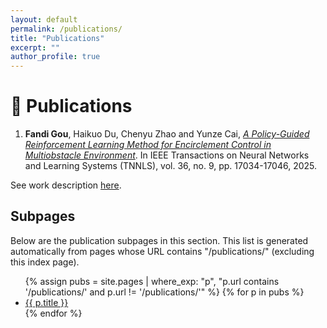 ```yaml
---
layout: default
permalink: /publications/
title: "Publications"
excerpt: ""
author_profile: true
---
```

# 📖 Publications

1. **Fandi Gou**, Haikuo Du, Chenyu Zhao and Yunze Cai, *[A Policy-Guided Reinforcement Learning Method for Encirclement
Control in Multiobstacle Environment](https://ieeexplore.ieee.org/document/11006133)*. In IEEE Transactions on Neural Networks and Learning Systems (TNNLS), vol. 36, no. 9, pp. 17034-17046, 2025.

See work description [here](/publications/encirclement2025/).

## Subpages

Below are the publication subpages in this section. This list is generated automatically from pages whose URL contains "/publications/" (excluding this index page).

<ul>
{% assign pubs = site.pages | where_exp: "p", "p.url contains '/publications/' and p.url != '/publications/'" %}
{% for p in pubs %}
	<li><a href="{{ p.url }}">{{ p.title }}</a></li>
{% endfor %}
</ul>

<!--  
3. Keke Huang, Yimin Shi, Dujian Ding, Yifei Li, **Yang Fei**, Laks Lakshmanan, Xiaokui Xiao, ThriftLLM: On Cost-Effective Selection of Large Language Models for Optimal Query Performance, ([Preprint](https://arxiv.org/abs/2501.04901)), Oct 2024. -->

<!-- Shengyue Yao\*, **Yang Fei\***, Shanzhe Lei, Xuhong Wang, Lin Yilun, Yu Qiao, *Optimizing Organization in Multi-Agent Systems via a Time and Task Sensitive Strategy $T^2$SO: Theoretical and Practical Evidences*, (Submitted to **AAAI'25**), Aug 2024. -->
